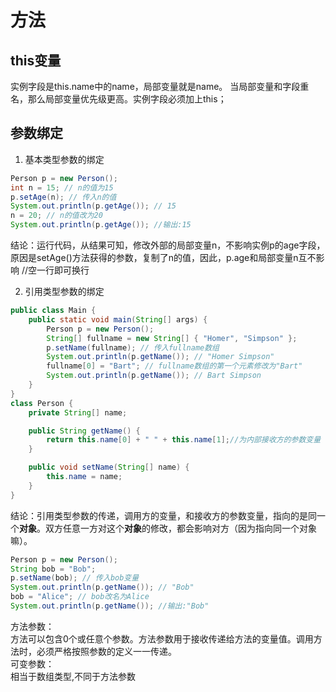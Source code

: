 # 方法
## this变量
实例字段是this.name中的name，局部变量就是name。
当局部变量和字段重名，那么局部变量优先级更高。实例字段必须加上this；
## 参数绑定
1. 基本类型参数的绑定
```java
Person p = new Person();
int n = 15; // n的值为15
p.setAge(n); // 传入n的值
System.out.println(p.getAge()); // 15
n = 20; // n的值改为20
System.out.println(p.getAge()); //输出:15
```
结论：运行代码，从结果可知，修改外部的局部变量n，不影响实例p的age字段，原因是setAge()方法获得的参数，复制了n的值，因此，p.age和局部变量n互不影响 //空一行即可换行

2. 引用类型参数的绑定
```java
public class Main {
    public static void main(String[] args) {
        Person p = new Person();
        String[] fullname = new String[] { "Homer", "Simpson" };
        p.setName(fullname); // 传入fullname数组
        System.out.println(p.getName()); // "Homer Simpson"
        fullname[0] = "Bart"; // fullname数组的第一个元素修改为"Bart"
        System.out.println(p.getName()); // Bart Simpson
    }
}
class Person {
    private String[] name;

    public String getName() {
        return this.name[0] + " " + this.name[1];//为内部接收方的参数变量
    }

    public void setName(String[] name) {
        this.name = name;
    }
}
```
结论：引用类型参数的传递，调用方的变量，和接收方的参数变量，指向的是同一个**对象**。双方任意一方对这个**对象**的修改，都会影响对方（因为指向同一个对象嘛）。
 
```java
Person p = new Person();
String bob = "Bob";
p.setName(bob); // 传入bob变量
System.out.println(p.getName()); // "Bob"
bob = "Alice"; // bob改名为Alice
System.out.println(p.getName()); //输出:"Bob"
```
方法参数：  
方法可以包含0个或任意个参数。方法参数用于接收传递给方法的变量值。调用方法时，必须严格按照参数的定义一一传递。  
可变参数：  
相当于数组类型,不同于方法参数

    
